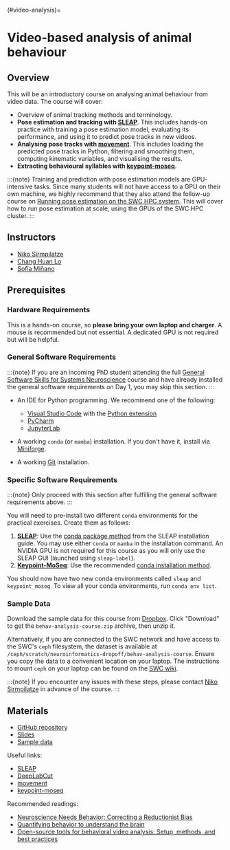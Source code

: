 (#video-analysis)=
# Video-based analysis of animal behaviour

## Overview
This will be an introductory course on analysing animal behaviour from video data. The course will cover:

- Overview of animal tracking methods and terminology.
- **Pose estimation and tracking with [SLEAP](https://sleap.ai/)**. This includes hands-on practice with training a pose estimation model, evaluating its performance, and using it to predict pose tracks in new videos.
- **Analysing pose tracks with [movement](https://movement.neuroinformatics.dev/)**. This includes loading the predicted pose tracks in Python, filtering and smoothing them, computing kinematic variables, and visualising the results.
- **Extracting behavioural syllables with [keypoint-moseq](https://keypoint-moseq.readthedocs.io/en/latest/index.html)**.

:::{note}
Training and prediction with pose estimation models are
GPU-intensive tasks.
Since many students will not have access to a GPU on their own machine, 
we highly recommend that they also attend the follow-up course on 
[Running pose estimation on the SWC HPC system](./hpc-behaviour). 
This will cover how to run pose estimation at scale, using the GPUs of the SWC HPC cluster.
:::

## Instructors
* [Niko Sirmpilatze ](https://github.com/niksirbi)
* [Chang Huan Lo](https://github.com/lochhh)
* [Sofía Miñano](https://github.com/sfmig)

## Prerequisites

### Hardware Requirements

This is a hands-on course, so **please bring your own laptop and charger**. A mouse is recommended but not essential. A dedicated GPU is not required but will be helpful.

### General Software Requirements

:::{note}
If you are an incoming PhD student attending the full [General Software Skills for Systems Neuroscience](general-software-skills) course and have already installed the general software requirements on Day 1, you may skip this section.
:::

- An IDE for Python programming. We recommend one of the following:
  - [Visual Studio Code](https://code.visualstudio.com/) with the [Python extension](https://marketplace.visualstudio.com/items?itemName=ms-python.python)
  - [PyCharm](https://www.jetbrains.com/pycharm/)
  - [JupyterLab](https://jupyter.org/install)

- A working `conda` (or `mamba`) installation. If you don't have it, install via [Miniforge](https://github.com/conda-forge/miniforge).
- A working [Git](https://git-scm.com/) installation.

### Specific Software Requirements

:::{note}
Only proceed with this section after fulfilling the general software requirements above.
:::

You will need to pre-install two different `conda` environments for the practical exercises. Create them as follows:

1. [**SLEAP**](https://sleap.ai/): Use the [conda package method](https://sleap.ai/installation.html#conda-package) from the SLEAP installation guide. You may use either `conda` or `mamba` in the installation command. An NVIDIA GPU is not required for this course as you will only use the SLEAP GUI (launched using `sleap-label`).
2. [**Keypoint-MoSeq**](https://keypoint-moseq.readthedocs.io): Use the recommended [conda installation method](https://keypoint-moseq.readthedocs.io/en/latest/install.html#install-using-conda).

You should now have two new conda environments called `sleap` and `keypoint_moseq`. To view all your conda environments, run `conda env list`.

### Sample Data

Download the sample data for this course from [Dropbox](https://www.dropbox.com/scl/fo/ey7b6yrqax2olqyv1th7j/h?rlkey=u4wh2gxtbbn4g5o3s55zbx6pp&st=56698231&dl=0). Click "Download" to get the `behav-analysis-course.zip` archive, then unzip it.

Alternatively, if you are connected to the SWC network and have access to the SWC's `ceph` filesystem, the dataset is available at `/ceph/scratch/neuroinformatics-dropoff/behav-analysis-course`. 
Ensure you copy the data to a convenient location on your laptop. 
The instructions to mount `ceph` on your laptop can be found on the [SWC wiki](https://wiki.ucl.ac.uk/display/SSC/Storage%3A+Ceph).

:::{note}
If you encounter any issues with these steps, please contact [Niko Sirmpilatze](mailto:n.sirmpilatze@ucl.ac.uk?subject=SWC/GCNU%20Software%20Skills) in advance of the course.
:::

## Materials
- [GitHub repository](https://github.com/neuroinformatics-unit/course-behavioural-analysis)
- [Slides](https://neuroinformatics.dev/course-behavioural-analysis/#/title-slide)
- [Sample data](https://www.dropbox.com/scl/fo/ey7b6yrqax2olqyv1th7j/h?rlkey=u4wh2gxtbbn4g5o3s55zbx6pp&st=56698231&dl=0)

Useful links:
- [SLEAP](https://sleap.ai/)
- [DeepLabCut](https://www.mackenziemathislab.org/deeplabcut)
- [movement](https://movement.neuroinformatics.dev/)
- [keypoint-moseq](https://keypoint-moseq.readthedocs.io/en/latest/index.html)

Recommended readings:
- [Neuroscience Needs Behavior: Correcting a Reductionist Bias](http://dx.doi.org/10.1016/j.neuron.2016.12.041)
- [Quantifying behavior to understand the brain](https://www.nature.com/articles/s41593-020-00734-z)
- [Open-source tools for behavioral video analysis: Setup, methods, and best practices](https://elifesciences.org/articles/79305)
